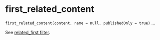 # first_related_content

`first_related_content(content, name = null, publishedOnly = true)` ...

See [related_first filter](https://docs.bolt.cm/4.0/twig-components/functions#related-first-name-null-contenttype-null-bidirectional-true-publishedonly-true).
